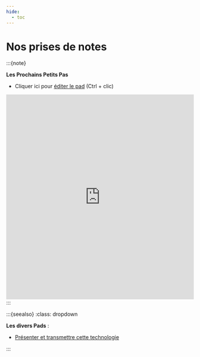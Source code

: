 ```yaml
---
hide:
  - toc
---
```


# Nos prises de notes


:::{note}

**Les Prochains Petits Pas**

* Cliquer ici pour [éditer le pad](https://konsilion.fr/pads/s/CST-plisson) (Ctrl + clic)

<iframe width="100%" height="550" frameBorder="0" src="https://konsilion.fr/pads/CST-plisson" loading="lazy"></iframe>
:::



:::{seealso}
:class: dropdown

**Les divers Pads** :

* [Présenter et transmettre cette technologie](https://konsilion.fr/pads/CST-plisson_transmission?both)


:::
   


